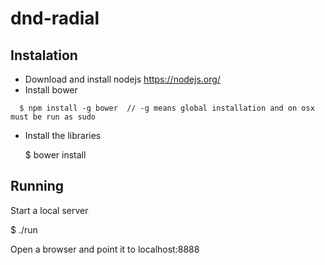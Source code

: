 # dnd-radial


## Instalation
* Download and install nodejs https://nodejs.org/
* Install bower
```
  $ npm install -g bower  // -g means global installation and on osx must be run as sudo
```
* Install the libraries

  $ bower install

## Running
Start a local server

  $ ./run

Open a browser and point it to localhost:8888
